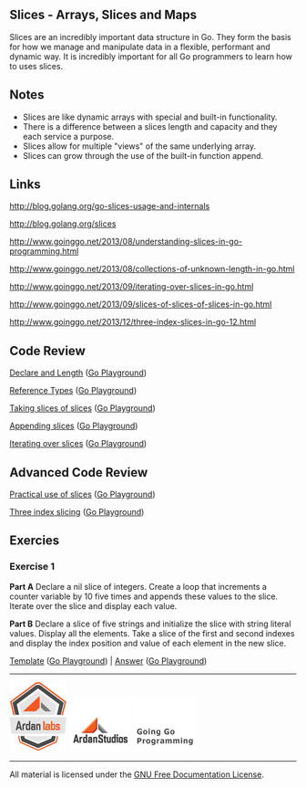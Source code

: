 ## Slices - Arrays, Slices and Maps

Slices are an incredibly important data structure in Go. They form the basis for how we manage and manipulate data in a flexible, performant and dynamic way. It is incredibly important for all Go programmers to learn how to uses slices.

## Notes

* Slices are like dynamic arrays with special and built-in functionality.
* There is a difference between a slices length and capacity and they each service a purpose.
* Slices allow for multiple "views" of the same underlying array.
* Slices can grow through the use of the built-in function append.

## Links

http://blog.golang.org/go-slices-usage-and-internals

http://blog.golang.org/slices

http://www.goinggo.net/2013/08/understanding-slices-in-go-programming.html

http://www.goinggo.net/2013/08/collections-of-unknown-length-in-go.html

http://www.goinggo.net/2013/09/iterating-over-slices-in-go.html

http://www.goinggo.net/2013/09/slices-of-slices-of-slices-in-go.html

http://www.goinggo.net/2013/12/three-index-slices-in-go-12.html

## Code Review

[Declare and Length](example1/example1.go) ([Go Playground](http://play.golang.org/p/4r90uFQwJn))

[Reference Types](example2/example2.go) ([Go Playground](http://play.golang.org/p/DB8hwJ0hw9))

[Taking slices of slices](example3/example3.go) ([Go Playground](http://play.golang.org/p/vlRlYsfLwb))

[Appending slices](example4/example4.go) ([Go Playground](http://play.golang.org/p/UzmwiMWDwd))

[Iterating over slices](example5/example5.go) ([Go Playground](http://play.golang.org/p/HV5t0VrRie))

## Advanced Code Review

[Practical use of slices](advanced/example1/example1.go) ([Go Playground](http://play.golang.org/p/-qQgO7NbLm))

[Three index slicing](advanced/example2/example2.go) ([Go Playground](http://play.golang.org/p/v3ZHknDvSx))

## Exercies

### Exercise 1

**Part A** Declare a nil slice of integers. Create a loop that increments a counter variable by 10 five times and appends these values to the slice. Iterate over the slice and display each value.

**Part B** Declare a slice of five strings and initialize the slice with string literal values. Display all the elements. Take a slice of the first and second indexes and display the index position and value of each element in the new slice.

[Template](exercises/template1/template1.go) ([Go Playground](http://play.golang.org/p/UGqE3nH5M_)) | 
[Answer](exercises/exercise1/exercise1.go) ([Go Playground](http://play.golang.org/p/9ir4vinceh))

___
[![GoingGo Training](../../00-slides/images/ggt_logo.png)](http://www.goinggotraining.net)
[![Ardan Studios](../../00-slides/images/ardan_logo.png)](http://www.ardanstudios.com)
[![GoingGo Blog](../../00-slides/images/ggb_logo.png)](http://www.goinggo.net)
___
All material is licensed under the [GNU Free Documentation License](https://github.com/ArdanStudios/gotraining/blob/master/LICENSE).